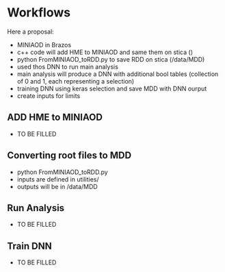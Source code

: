 #  Workflows
Here a proposal:
-  MINIAOD in Brazos
-  c++ code will add HME to MINIAOD and same them on stica ()
-  python FromMINIAOD_toRDD.py to save RDD on stica (/data/MDD)
-  used thos DNN to run main analysis
-  main analysis will produce a DNN with additional bool tables (collection of 0 and 1, each representing a selection)
-  training DNN using keras selection and save MDD with DNN ourput
-  create inputs for limits

## ADD HME to MINIAOD
-  TO BE FILLED

## Converting root files to MDD
- python FromMINIAOD_toRDD.py
- inputs are defined in utilities/
- outputs will be in /data/MDD

## Run Analysis
- TO BE FILLED

## Train DNN
- TO BE FILLED

